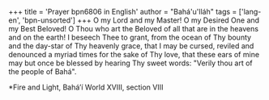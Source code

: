 +++
title = 'Prayer bpn6806 in English'
author = "Bahá'u'lláh"
tags = ['lang-en', 'bpn-unsorted']
+++
O my Lord and my Master! O my Desired One and my Best Beloved! O Thou who art the Beloved of all that are in the heavens and on the earth! I beseech Thee to grant, from the ocean of Thy bounty and the day-star of Thy heavenly grace, that I may be cursed, reviled and denounced a myriad times for the sake of Thy love, that these ears of mine may but once be blessed by hearing Thy sweet words: "Verily thou art of the people of Bahá".


*Fire and Light, Bahá’í World XVIII, section VIII
